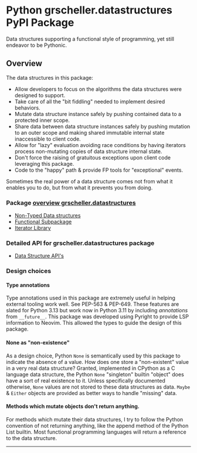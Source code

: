 # Python grscheller.datastructures PyPI Package

Data structures supporting a functional style of programming, yet still
endeavor to be Pythonic.

## Overview

The data structures in this package:

* Allow developers to focus on the algorithms the data structures were
  designed to support.
* Take care of all the "bit fiddling" needed to implement desired
  behaviors.
* Mutate data structure instance safely by pushing contained data to a
  protected inner scope. 
* Share data between data structure instances safely by pushing mutation
  to an outer scope and making shared immutable internal state
  inaccessible to client code.
* Allow for "lazy" evaluation avoiding race conditions by having
  iterators process non-mutating copies of data structure internal
  state.
* Don't force the raising of gratuitous exceptions upon client code
  leveraging this package.
* Code to the "happy" path & provide FP tools for "exceptional" events.

Sometimes the real power of a data structure comes not from what it
enables you to do, but from what it prevents you from doing.

### Package [overview grscheller.datastructures][1]

* [Non-Typed Data structures](README.d/NonTypedDatastructures.md)
* [Functional Subpackage](README.d/FunctionalSubpackage.md)
* [Iterator Library](README.d/IteratorLibraryModule.md)

### Detailed API for grscheller.datastructures package

* [Data Structure API's][2]

### Design choices

#### Type annotations

Type annotations used in this package are extremely useful in helping
external tooling work well. See PEP-563 & PEP-649. These features are
slated for Python 3.13 but work now in Python 3.11 by including
*annotations* from `__future__`. This package was developed using
Pyright to provide LSP information to Neovim. This allowed the types
to guide the design of this package.

#### None as "non-existence"

As a design choice, Python `None` is semantically used by this package
to indicate the absence of a value. How does one store a "non-existent"
value in a very real data structure? Granted, implemented in CPython as
a C language data structure, the Python `None` "singleton" builtin
"object" does have a sort of real existence to it. Unless specifically
documented otherwise, `None` values are not stored to these data
structures as data. `Maybe` & `Either` objects are provided as better
ways to handle "missing" data.

#### Methods which mutate objects don't return anything.

For methods which mutate their data structures, I try to follow the
Python convention of not returning anything, like the append method of
the Python List builtin. Most functional programming languages will
return a reference to the data structure.

---

[1]: https://github.com/grscheller/datastructures/blob/main/README.md#overview-grschellerdatastructures-pypi-package
[2]: https://grscheller.github.io/datastructures/documentation.html
